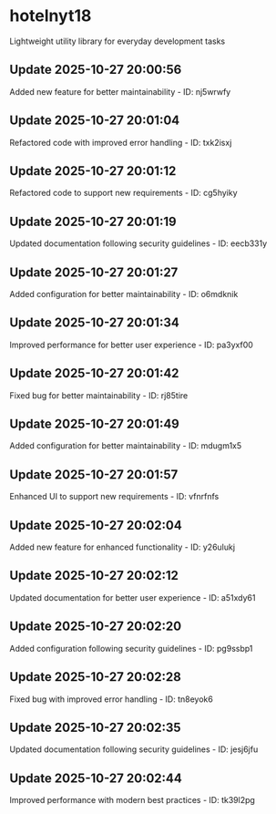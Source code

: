 # hotelnyt18
Lightweight utility library for everyday development tasks

## Update 2025-10-27 20:00:56
Added new feature for better maintainability - ID: nj5wrwfy


## Update 2025-10-27 20:01:04
Refactored code with improved error handling - ID: txk2isxj


## Update 2025-10-27 20:01:12
Refactored code to support new requirements - ID: cg5hyiky


## Update 2025-10-27 20:01:19
Updated documentation following security guidelines - ID: eecb331y


## Update 2025-10-27 20:01:27
Added configuration for better maintainability - ID: o6mdknik


## Update 2025-10-27 20:01:34
Improved performance for better user experience - ID: pa3yxf00


## Update 2025-10-27 20:01:42
Fixed bug for better maintainability - ID: rj85tire


## Update 2025-10-27 20:01:49
Added configuration for better maintainability - ID: mdugm1x5


## Update 2025-10-27 20:01:57
Enhanced UI to support new requirements - ID: vfnrfnfs


## Update 2025-10-27 20:02:04
Added new feature for enhanced functionality - ID: y26ulukj


## Update 2025-10-27 20:02:12
Updated documentation for better user experience - ID: a51xdy61


## Update 2025-10-27 20:02:20
Added configuration following security guidelines - ID: pg9ssbp1


## Update 2025-10-27 20:02:28
Fixed bug with improved error handling - ID: tn8eyok6


## Update 2025-10-27 20:02:35
Updated documentation following security guidelines - ID: jesj6jfu


## Update 2025-10-27 20:02:44
Improved performance with modern best practices - ID: tk39l2pg


